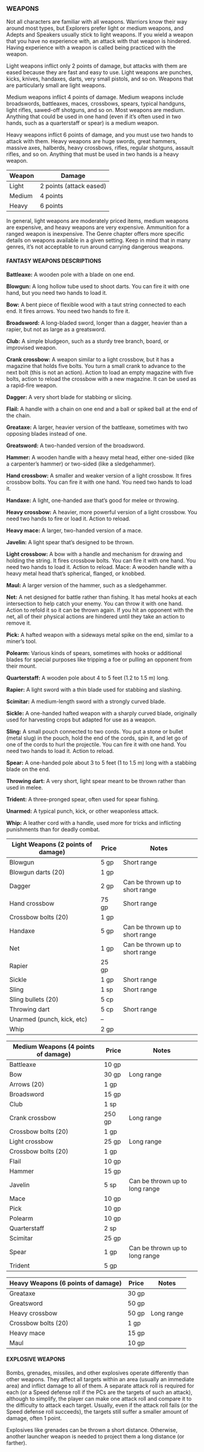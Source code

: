 ### WEAPONS

<!-- P, ID: 080118 -->

Not all characters are familiar with all weapons. Warriors know their way around most types, but Explorers prefer light or medium weapons, and Adepts and Speakers usually stick to light weapons. If you wield a weapon that you have no experience with, an attack with that weapon is hindered. Having experience with a weapon is called being practiced with the weapon.

<!-- P, ID: 080119 -->

Light weapons inflict only 2 points of damage, but attacks with them are eased because they are fast and easy to use. Light weapons are punches, kicks, knives, handaxes, darts, very small pistols, and so on. Weapons that are particularly small are light weapons.

<!-- P, ID: 080120 -->

Medium weapons inflict 4 points of damage. Medium weapons include broadswords, battleaxes, maces, crossbows, spears, typical handguns, light rifles, sawed-off shotguns, and so on. Most weapons are medium. Anything that could be used in one hand (even if it’s often used in two hands, such as a quarterstaff or spear) is a medium weapon.

<!-- P, ID: 080121 -->

Heavy weapons inflict 6 points of damage, and you must use two hands to attack with them. Heavy weapons are huge swords, great hammers, massive axes, halberds, heavy crossbows, rifles, regular shotguns, assault rifles, and so on. Anything that must be used in two hands is a heavy weapon.

<!-- T, ID: 080122 -->

| Weapon | Damage                  |
| ------ | ----------------------- |
| Light  | 2 points (attack eased) |
| Medium | 4 points                |
| Heavy  | 6 points                |

<!-- /T -->

<!-- P, ID: 080127 -->

In general, light weapons are moderately priced items, medium weapons are expensive, and heavy weapons are very expensive. Ammunition for a ranged weapon is inexpensive. The Genre chapter offers more specific details on weapons available in a given setting. Keep in mind that in many genres, it’s not acceptable to run around carrying dangerous weapons.

#### FANTASY WEAPONS DESCRIPTIONS

<!-- P, ID: 080130 -->

**Battleaxe:** A wooden pole with a blade on one end.

<!-- P, ID: 080131 -->

**Blowgun:** A long hollow tube used to shoot darts. You can fire it with one hand, but you need two hands to load it.

<!-- P, ID: 080132 -->

**Bow:** A bent piece of flexible wood with a taut string connected to each end. It fires arrows. You need two hands to fire it.

<!-- P, ID: 080133 -->

**Broadsword:** A long-bladed sword, longer than a dagger, heavier than a rapier, but not as large as a greatsword.

<!-- P, ID: 080134 -->

**Club:** A simple bludgeon, such as a sturdy tree branch, board, or improvised weapon.

<!-- P, ID: 080135 -->

**Crank crossbow:** A weapon similar to a light crossbow, but it has a magazine that holds five bolts. You turn a small crank to advance to the next bolt (this is not an action). Action to load an empty magazine with five bolts, action to reload the crossbow with a new magazine. It can be used as a rapid-fire weapon.

<!-- P, ID: 080136 -->

**Dagger:** A very short blade for stabbing or slicing.

<!-- P, ID: 080137 -->

**Flail:** A handle with a chain on one end and a ball or spiked ball at the end of the chain.

<!-- P, ID: 080138 -->

**Greataxe:** A larger, heavier version of the battleaxe, sometimes with two opposing blades instead of one.

<!-- P, ID: 080139 -->

**Greatsword:** A two-handed version of the broadsword.

<!-- P, ID: 080140 -->

**Hammer:** A wooden handle with a heavy metal head, either one-sided (like a carpenter’s hammer) or two-sided (like a sledgehammer).

<!-- P, ID: 080141 -->

**Hand crossbow:** A smaller and weaker version of a light crossbow. It fires crossbow bolts. You can fire it with one hand. You need two hands to load it.

<!-- P, ID: 080142 -->

**Handaxe:** A light, one-handed axe that’s good for melee or throwing.

<!-- P, ID: 080143 -->

**Heavy crossbow:** A heavier, more powerful version of a light crossbow. You need two hands to fire or load it. Action to reload.

<!-- P, ID: 080144 -->

**Heavy mace:** A larger, two-handed version of a mace.

<!-- P, ID: 080145 -->

**Javelin:** A light spear that’s designed to be thrown.

<!-- P, ID: 080146 -->

**Light crossbow:** A bow with a handle and mechanism for drawing and holding the string. It fires crossbow bolts. You can fire it with one hand. You need two hands to load it. Action to reload. Mace: A wooden handle with a heavy metal head that’s spherical, flanged, or knobbed.

<!-- P, ID: 080147 -->

**Maul:** A larger version of the hammer, such as a sledgehammer.

<!-- P, ID: 080148 -->

**Net:** A net designed for battle rather than fishing. It has metal hooks at each intersection to help catch your enemy. You can throw it with one hand. Action to refold it so it can be thrown again. If you hit an opponent with the net, all of their physical actions are hindered until they take an action to remove it.

<!-- P, ID: 080149 -->

**Pick:** A hafted weapon with a sideways metal spike on the end, similar to a miner’s tool.

<!-- P, ID: 080150 -->

**Polearm:** Various kinds of spears, sometimes with hooks or additional blades for special purposes like tripping a foe or pulling an opponent from their mount.

<!-- P, ID: 080151 -->

**Quarterstaff:** A wooden pole about 4 to 5 feet (1.2 to 1.5 m) long.

<!-- P, ID: 080152 -->

**Rapier:** A light sword with a thin blade used for stabbing and slashing.

<!-- P, ID: 080153 -->

**Scimitar:** A medium-length sword with a strongly curved blade.

<!-- P, ID: 080154 -->

**Sickle:** A one-handed hafted weapon with a sharply curved blade, originally used for harvesting crops but adapted for use as a weapon.

<!-- P, ID: 080155 -->

**Sling:** A small pouch connected to two cords. You put a stone or bullet (metal slug) in the pouch, hold the end of the cords, spin it, and let go of one of the cords to hurl the projectile. You can fire it with one hand. You need two hands to load it. Action to reload.

<!-- P, ID: 080156 -->

**Spear:** A one-handed pole about 3 to 5 feet (1 to 1.5 m) long with a stabbing blade on the end.

<!-- P, ID: 080157 -->

**Throwing dart:** A very short, light spear meant to be thrown rather than used in melee.

<!-- P, ID: 080158 -->

**Trident:** A three-pronged spear, often used for spear fishing.

<!-- P, ID: 080159 -->

**Unarmed:** A typical punch, kick, or other weaponless attack.

<!-- P, ID: 080160 -->

**Whip:** A leather cord with a handle, used more for tricks and inflicting punishments than for deadly combat.

<!-- T, ID: 080161 -->

| Light Weapons (2 points of damage) | Price | Notes                           |
| ---------------------------------- | ----- | ------------------------------- |
| Blowgun                            | 5 gp  | Short range                     |
| Blowgun darts (20)                 | 1 gp  |                                 |
| Dagger                             | 2 gp  | Can be thrown up to short range |
| Hand crossbow                      | 75 gp | Short range                     |
| Crossbow bolts (20)                | 1 gp  |                                 |
| Handaxe                            | 5 gp  | Can be thrown up to short range |
| Net                                | 1 gp  | Can be thrown up to short range |
| Rapier                             | 25 gp |                                 |
| Sickle                             | 1 gp  | Short range                     |
| Sling                              | 1 sp  | Short range                     |
| Sling bullets (20)                 | 5 cp  |                                 |
| Throwing dart                      | 5 cp  | Short range                     |
| Unarmed (punch, kick, etc)         | –     |                                 |
| Whip                               | 2 gp  |                                 |

<!-- /T -->

<!-- T, ID: 080177 -->

| Medium Weapons (4 points of damage) | Price  | Notes                          |
| ----------------------------------- | ------ | ------------------------------ |
| Battleaxe                           | 10 gp  |                                |
| Bow                                 | 30 gp  | Long range                     |
| Arrows (20)                         | 1 gp   |                                |
| Broadsword                          | 15 gp  |                                |
| Club                                | 1 sp   |                                |
| Crank crossbow                      | 250 gp | Long range                     |
| Crossbow bolts (20)                 | 1 gp   |                                |
| Light crossbow                      | 25 gp  | Long range                     |
| Crossbow bolts (20)                 | 1 gp   |                                |
| Flail                               | 10 gp  |                                |
| Hammer                              | 15 gp  |                                |
| Javelin                             | 5 sp   | Can be thrown up to long range |
| Mace                                | 10 gp  |                                |
| Pick                                | 10 gp  |                                |
| Polearm                             | 10 gp  |                                |
| Quarterstaff                        | 2 sp   |                                |
| Scimitar                            | 25 gp  |                                |
| Spear                               | 1 gp   | Can be thrown up to long range |
| Trident                             | 5 gp   |                                |

<!-- /T -->

<!-- T, ID: 080198 -->

| Heavy Weapons (6 points of damage) | Price | Notes      |
| ---------------------------------- | ----- | ---------- |
| Greataxe                           | 30 gp |            |
| Greatsword                         | 50 gp |            |
| Heavy crossbow                     | 50 gp | Long range |
| Crossbow bolts (20)                | 1 gp  |            |
| Heavy mace                         | 15 gp |            |
| Maul                               | 10 gp |            |

<!-- /T -->

#### EXPLOSIVE WEAPONS

<!-- P, ID: 080208 -->

Bombs, grenades, missiles, and other explosives operate differently than other weapons. They affect all targets within an area (usually an immediate area) and inflict damage to all of them. A separate attack roll is required for each (or a Speed defense roll if the PCs are the targets of such an attack), although to simplify, the player can make one attack roll and compare it to the difficulty to attack each target. Usually, even if the attack roll fails (or the Speed defense roll succeeds), the targets still suffer a smaller amount of damage, often 1 point.

<!-- P, ID: 080209 -->

Explosives like grenades can be thrown a short distance. Otherwise, another launcher weapon is needed to project them a long distance (or farther).

